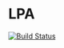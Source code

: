 # LPA

[![Build Status](https://travis-ci.org/afternone/LPA.jl.svg?branch=master)](https://travis-ci.org/afternone/LPA.jl)
